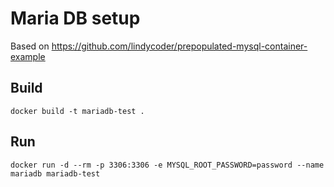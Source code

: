 # Maria DB setup
Based on https://github.com/lindycoder/prepopulated-mysql-container-example

## Build

    docker build -t mariadb-test .

## Run

    docker run -d --rm -p 3306:3306 -e MYSQL_ROOT_PASSWORD=password --name mariadb mariadb-test
